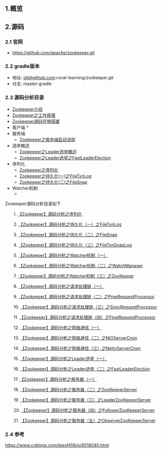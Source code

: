 ## 1.概览

## 2.源码

### 2.1 官网

* https://github.com/apache/zookeeper.git

### 2.2 gradle版本
* 地址: git@github.com:coral-learning/zookeeper.git
* 分支: master-gradle

    
### 2.3 源码分析目录

* [Zookeeper介绍](Zookeeper介绍.md)
* [Zookeeper之工作原理](Zookeeper之工作原理.md)
* [Zookeeper源码环境搭建](Zookeeper源码环境搭建.tny.md)
* 客户端
    * 
* 服务端
    * [Zookeeper之服务端启动流程](Zookeeper之服务端启动流程.md)
* 选举概述
    * [Zookeeper之Leader选举概述](Zookeeper之Leader选举概述.md)
    * [Zookeeper之Leader选举之FastLeaderElection](Zookeeper之Leader选举之FastLeaderElection.md)
* 序列化
    * [Zookeeper之序列化](Zookeeper之序列化.md)
    * [Zookeeper之持久化(一)之FileTxnLog](Zookeeper之持久化(一)之FileTxnLog.md)
    * [Zookeeper之持久化(二)之FileSnap](Zookeeper之持久化(二)之FileSnap.md)
* Watcher机制
    * []()


<div id="cnblogs_post_body" class="blogpost-body ">
    <p>Zookeeper源码分析目录如下</p>
<p>　　1.&nbsp;<a id="cb_post_title_url" class="postTitle2" href="http://www.cnblogs.com/leesf456/p/6278853.html">【Zookeeper】源码分析之序列化</a></p>
<p>　　2.&nbsp;<a id="cb_post_title_url" class="postTitle2" href="http://www.cnblogs.com/leesf456/p/6279956.html">【Zookeeper】源码分析之持久化（一）之FileTxnLog</a></p>
<p>　　3.&nbsp;<a id="cb_post_title_url" class="postTitle2" href="http://www.cnblogs.com/leesf456/p/6285014.html">【Zookeeper】源码分析之持久化（二）之FileSnap</a></p>
<p>　　4.&nbsp;<a id="cb_post_title_url" class="postTitle2" href="http://www.cnblogs.com/leesf456/p/6285703.html">【Zookeeper】源码分析之持久化（三）之FileTxnSnapLog</a></p>
<p>　　5.&nbsp;<a id="cb_post_title_url" class="postTitle2" href="http://www.cnblogs.com/leesf456/p/6286827.html">【Zookeeper】源码分析之Watcher机制（一）</a></p>
<p>　　6.&nbsp;<a id="ArchiveMonth1_Days_ctl00_Entries_TitleUrl_4" class="entrylistItemTitle" href="http://www.cnblogs.com/leesf456/p/6288709.html">【Zookeeper】源码分析之Watcher机制（二）之WatchManager</a></p>
<p>　　7.&nbsp;<a id="ArchiveMonth1_Days_ctl00_Entries_TitleUrl_1" class="entrylistItemTitle" href="http://www.cnblogs.com/leesf456/p/6291004.html">【Zookeeper】源码分析之Watcher机制（三）之ZooKeeper</a></p>
<p>　　8.&nbsp;<a id="ArchiveMonth1_Days_ctl00_Entries_TitleUrl_5" class="entrylistItemTitle" href="http://www.cnblogs.com/leesf456/p/6410793.html">【Zookeeper】源码分析之请求处理链（一）</a></p>
<p>　　9.&nbsp;<a id="ArchiveMonth1_Days_ctl00_Entries_TitleUrl_4" class="entrylistItemTitle" href="http://www.cnblogs.com/leesf456/p/6412843.html">【Zookeeper】源码分析之请求处理链（二）之PrepRequestProcessor</a></p>
<p>　　10.&nbsp;<a id="ArchiveMonth1_Days_ctl00_Entries_TitleUrl_2" class="entrylistItemTitle" href="http://www.cnblogs.com/leesf456/p/6438411.html">【Zookeeper】源码分析之请求处理链（三）之SyncRequestProcessor</a></p>
<p>　　11.&nbsp;<a id="ArchiveMonth1_Days_ctl00_Entries_TitleUrl_1" class="entrylistItemTitle" href="http://www.cnblogs.com/leesf456/p/6472496.html">【Zookeeper】源码分析之请求处理链（四）之FinalRequestProcessor</a></p>
<p>　　12.&nbsp;<a id="ArchiveMonth1_Days_ctl00_Entries_TitleUrl_0" class="entrylistItemTitle" href="http://www.cnblogs.com/leesf456/p/6477815.html">【Zookeeper】源码分析之网络通信（一）</a></p>
<p>　　13.&nbsp;<a id="ArchiveMonth1_Days_ctl00_Entries_TitleUrl_10" class="entrylistItemTitle" href="http://www.cnblogs.com/leesf456/p/6484780.html">【Zookeeper】源码分析之网络通信（二）之NIOServerCnxn</a></p>
<p>　　14.&nbsp;<a id="ArchiveMonth1_Days_ctl00_Entries_TitleUrl_8" class="entrylistItemTitle" href="http://www.cnblogs.com/leesf456/p/6486454.html">【Zookeeper】源码分析之网络通信（三）之NettyServerCnxn</a></p>
<p>　　15.&nbsp;<a id="ArchiveMonth1_Days_ctl00_Entries_TitleUrl_7" class="entrylistItemTitle" href="http://www.cnblogs.com/leesf456/p/6494290.html">【Zookeeper】源码分析之Leader选举（一）</a></p>
<p>　　16.&nbsp;<a id="ArchiveMonth1_Days_ctl00_Entries_TitleUrl_5" class="entrylistItemTitle" href="http://www.cnblogs.com/leesf456/p/6508185.html">【Zookeeper】源码分析之Leader选举（二）之FastLeaderElection</a></p>
<p>　　17.&nbsp;<a id="ArchiveMonth1_Days_ctl00_Entries_TitleUrl_4" class="entrylistItemTitle" href="http://www.cnblogs.com/leesf456/p/6514897.html">【Zookeeper】源码分析之服务器（一）</a></p>
<p>　　18.&nbsp;<a id="ArchiveMonth1_Days_ctl00_Entries_TitleUrl_3" class="entrylistItemTitle" href="http://www.cnblogs.com/leesf456/p/6515105.html">【Zookeeper】源码分析之服务器（二）之ZooKeeperServer</a></p>
<p>　　19.&nbsp;<a id="ArchiveMonth1_Days_ctl00_Entries_TitleUrl_2" class="entrylistItemTitle" href="http://www.cnblogs.com/leesf456/p/6516805.html">【Zookeeper】源码分析之服务器（三）之LeaderZooKeeperServer</a></p>
<p>　　20.&nbsp;<a id="cb_post_title_url" class="postTitle2" href="http://www.cnblogs.com/leesf456/p/6517058.html">【Zookeeper】源码分析之服务器（四）之FollowerZooKeeperServer</a></p>
<p>　　21.&nbsp;<a id="cb_post_title_url" class="postTitle2" href="http://www.cnblogs.com/leesf456/p/6517945.html">【Zookeeper】源码分析之服务器（五）之ObserverZooKeeperServer</a></p>

</div>

### 2.4 参考

https://www.cnblogs.com/leesf456/p/6518040.html